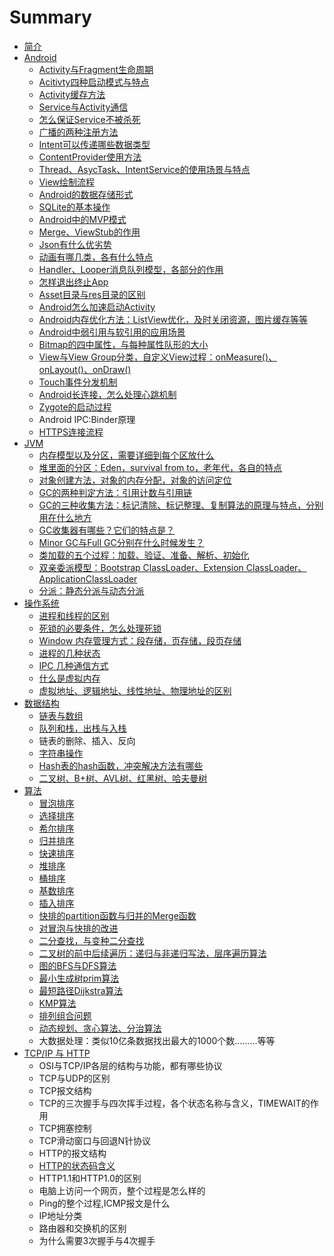 # Summary

* [简介](README.md)
* [Android](chapter1.md)
  * [Activity与Fragment生命周期](chapter1/activityyu-fragment-de-sheng-ming-zhou-qi.md)
  * [Acitivty四种启动模式与特点](chapter1/12.md)
  * [Activity缓存方法](chapter1/activityhuan-cun-fang-fa.md)
  * [Service与Activity通信](chapter1/servicede-sheng-ming-zhou-qi-ff0c-liang-zhong-qi-dong-fang-fa-ff0c-you-shi-yao-qu-bie.md)
  * [怎么保证Service不被杀死](chapter1/zen-yao-bao-zheng-service-bu-bei-sha-si.md)
  * [广播的两种注册方法](chapter1/guang-bo-de-liang-zhong-zhu-ce-fang-fa-ff0c-you-shi-yao-qu-bie.md)
  * [Intent可以传递哪些数据类型](chapter1/intentde-shi-yong-fang-fa-ff0c-ke-yi-chuan-di-na-xie-shu-ju-lei-xing.md)
  * [ContentProvider使用方法](chapter1/contentprovidershi-yong-fang-fa.md)
  * [Thread、AsycTask、IntentService的使用场景与特点](chapter1/threadasyctaskintentservicede-shi-yong-chang-jing-yu-te-dian.md)
  * [View绘制流程](chapter1/viewhui-zhi-liu-cheng.md)
  * [Android的数据存储形式](chapter1/androidde-shu-ju-cun-chu-xing-shi.md)
  * [SQLite的基本操作](chapter1/sqlitede-ji-ben-cao-zuo.md)
  * [Android中的MVP模式](chapter1/androidzhong-de-mvc-mo-shi.md)
  * [Merge、ViewStub的作用](chapter1/mergeviewstubde-zuo-yong.md)
  * [Json有什么优劣势](chapter1/jsonyou-shi-yao-you-lie-shi.md)
  * [动画有哪几类，各有什么特点](chapter1/dong-hua-you-na-ji-lei-ff0c-ge-you-shi-yao-te-dian.md)
  * [Handler、Looper消息队列模型，各部分的作用](chapter1/handlerlooperxiao-xi-dui-lie-mo-xing-ff0c-ge-bu-fen-de-zuo-yong.md)
  * [怎样退出终止App](chapter1/zen-yang-tui-chu-zhong-zhi-app.md)
  * [Asset目录与res目录的区别](chapter1/assetmu-lu-yu-res-mu-lu-de-qu-bie.md)
  * [Android怎么加速启动Activity](chapter1/androidzen-yao-jia-su-qi-dong-activity.md)
  * [Android内存优化方法：ListView优化，及时关闭资源，图片缓存等等](chapter1/androidnei-cun-you-hua-fang-fa-ff1a-listview-you-hua-ff0c-ji-shi-guan-bi-zi-yuan-ff0c-tu-pian-huan-cun-deng-deng.md)
  * [Android中弱引用与软引用的应用场景](chapter1/androidzhong-ruo-yin-yong-yu-ruan-yin-yong-de-ying-yong-chang-jing.md)
  * [Bitmap的四中属性，与每种属性队形的大小](chapter1/bitmapde-si-zhong-shu-xing-ff0c-yu-mei-zhong-shu-xing-dui-xing-de-da-xiao.md)
  * [View与View Group分类，自定义View过程：onMeasure\(\)、onLayout\(\)、onDraw\(\)](chapter1/viewyu-view-group-fen-lei-ff0c-zi-ding-yi-view-guo-cheng-ff1a-onmeasure-onlayout-ondraw.md)
  * [Touch事件分发机制](chapter1/touchshi-jian-fen-fa-ji-zhi.md)
  * [Android长连接，怎么处理心跳机制](chapter1/androidchang-lian-jie-ff0c-zen-yao-chu-li-xin-tiao-ji-zhi.md)
  * [Zygote的启动过程](chapter1/zygotede-qi-dong-guo-cheng.md)
  * Android IPC:Binder原理
  * [HTTPS连接流程](chapter1/httpslian-jie-liu-cheng.md)
* [JVM](dw.md)
  * [内存模型以及分区，需要详细到每个区放什么](dw/nei-cun-mo-xing-yi-ji-fen-qu-ff0c-xu-yao-xiang-xi-dao-mei-ge-qu-fang-shi-yao.md)
  * [堆里面的分区：Eden，survival from to，老年代，各自的特点](dw/dui-li-miande-fen-qu-ff1a-eden-survival-from-to-ff0c-lao-nian-dai-ff0c-ge-zi-de-te-dian.md)
  * [对象创建方法，对象的内存分配，对象的访问定位](dw/dui-xiang-chuang-jian-fang-fa-ff0c-dui-xiang-de-nei-cun-fen-pei-ff0c-dui-xiang-de-fang-wen-ding-wei.md)
  * [GC的两种判定方法：引用计数与引用链](dw/gcde-liang-zhong-pan-ding-fang-fa-ff1a-yin-yong-ji-shu-yu-yin-yong-lian.md)
  * [GC的三种收集方法：标记清除、标记整理、复制算法的原理与特点，分别用在什么地方](dw/gcde-san-zhong-shou-ji-fang-fa-ff1a-biao-ji-qing-chu-3001-biao-ji-zheng-li-3001-fu-zhi-suan-fa-de-yuan-li-yu-te-dian-ff0c-fen-bie-yong-zai-shi-yao-di-fang.md)
  * [GC收集器有哪些？它们的特点是？](dw/gcshou-ji-qi-you-na-xie-ff1f-ta-men-de-te-dian-shi-ff1f.md)
  * [Minor GC与Full GC分别在什么时候发生？](dw/minor-gcyu-full-gc-fen-bie-zai-shi-yao-shi-hou-fa-sheng-ff1f.md)
  * [类加载的五个过程：加载、验证、准备、解析、初始化](dw/lei-jia-zai-de-wu-ge-guo-cheng-ff1a-jia-zai-3001-yan-zheng-3001-zhun-bei-3001-jie-xi-3001-chu-shi-hua.md)
  * [双亲委派模型：Bootstrap ClassLoader、Extension ClassLoader、ApplicationClassLoader](dw/shuang-qin-wei-pai-mo-xing-ff1a-bootstrap-classloader-extension-classloader-applicationclassloader.md)
  * [分派：静态分派与动态分派](dw/fen-pai-ff1a-jing-tai-fen-pai-yu-dong-tai-fen-pai.md)
* [操作系统](cao-zuo-xi-tong.md)
  * [进程和线程的区别](cao-zuo-xi-tong/jin-cheng-he-xian-cheng-de-qu-bie.md)
  * [死锁的必要条件，怎么处理死锁](cao-zuo-xi-tong/si-suo-de-bi-yao-tiao-jian-ff0c-zen-yao-chu-li-si-suo.md)
  * [Window 内存管理方式：段存储，页存储，段页存储](cao-zuo-xi-tong/window-nei-cun-guan-li-fang-shi-ff1a-duan-cun-chu-ff0c-ye-cun-chu-ff0c-duan-ye-cun-chu.md)
  * [进程的几种状态](cao-zuo-xi-tong/jin-cheng-de-ji-zhong-zhuang-tai.md)
  * [IPC 几种通信方式](cao-zuo-xi-tong/ipc-ji-zhong-tong-xin-fang-shi.md)
  * [什么是虚拟内存](cao-zuo-xi-tong/shi-yao-shi-xu-ni-nei-cun.md)
  * [虚拟地址、逻辑地址、线性地址、物理地址的区别](cao-zuo-xi-tong/xu-ni-di-zhi-3001-luo-ji-di-zhi-3001-xian-xing-di-zhi-3001-wu-li-di-zhi-de-qu-bie.md)
* [数据结构](shu-ju-jie-gou.md)
  * [链表与数组](shu-ju-jie-gou/lian-biao-yu-shu-zu.md)
  * [队列和栈，出栈与入栈](shu-ju-jie-gou/dui-lie-he-zhan-ff0c-chu-zhan-yu-ru-zhan.md)
  * 链表的删除、插入、反向
  * [字符串操作](shu-ju-jie-gou/zi-fu-chuan-cao-zuo.md)
  * [Hash表的hash函数，冲突解决方法有哪些](shu-ju-jie-gou/hashbiao-de-hash-han-shu-ff0c-chong-tu-jie-jue-fang-fa-you-na-xie.md)
  * [二叉树、B+树、AVL树、红黑树、哈夫曼树](shu-ju-jie-gou/er-cha-shu-3001-b-shu-3001-avl-shu-3001-hong-hei-shu-3001-ha-fu-man-shu.md)
* [算法](suan-fa.md)
  * [冒泡排序](suan-fa/mao-pao-pai-xu.md)
  * [选择排序](suan-fa/xuan-ze-pai-xu.md)
  * [希尔排序](suan-fa/xi-er-pai-xu.md)
  * [归并排序](suan-fa/gui-bing-pai-xu.md)
  * [快速排序](suan-fa/kuai-su-pai-xu.md)
  * [堆排序](suan-fa/dui-pai-xu.md)
  * [桶排序](suan-fa/tong-pai-xu.md)
  * [基数排序](suan-fa/ji-shu-pai-xu.md)
  * [插入排序](suan-fa/cha-ru-pai-xu.md)
  * [快排的partition函数与归并的Merge函数](suan-fa/kuai-paide-partition-han-shu-yu-gui-bing-de-merge-han-shu.md)
  * [对冒泡与快排的改进](suan-fa/dui-mao-pao-yu-kuai-pai-de-gai-jin.md)
  * [二分查找，与变种二分查找](suan-fa/er-fen-cha-zhao-ff0c-yu-bian-zhong-er-fen-cha-zhao.md)
  * [二叉树的前中后续遍历：递归与非递归写法，层序遍历算法](suan-fa/er-cha-shu-de-qian-zhong-hou-xu-bian-li-ff1a-di-gui-yu-fei-di-gui-xie-fa-ff0c-ceng-xu-bian-li-suan-fa.md)
  * [图的BFS与DFS算法](suan-fa/tu-de-bfsyu-dfs-suan-fa-ff0c-zui-xiao-sheng-cheng-shu-prim-suan-fa-yu-zui-duan-lu-jing-dijkstra-suan-fa.md)
  * [最小生成树prim算法](suan-fa/zui-xiao-sheng-cheng-shu-prim-suan-fa.md)
  * [最短路径Dijkstra算法](suan-fa/zui-duan-lu-jing-dijkstra-suan-fa.md)
  * [KMP算法](suan-fa/kmpsuan-fa.md)
  * [排列组合问题](suan-fa/pai-lie-zu-he-wen-ti.md)
  * [动态规划、贪心算法、分治算法](suan-fa/dong-tai-gui-hua-3001-tan-xin-suan-fa-3001-fen-zhi-suan-fa.md)
  * 大数据处理：类似10亿条数据找出最大的1000个数.........等等
* [TCP/IP 与 HTTP](tcpip-yu-http.md)
  * OSI与TCP/IP各层的结构与功能，都有哪些协议
  * TCP与UDP的区别
  * TCP报文结构
  * TCP的三次握手与四次挥手过程，各个状态名称与含义，TIMEWAIT的作用
  * TCP拥塞控制
  * TCP滑动窗口与回退N针协议
  * HTTP的报文结构
  * [HTTP的状态码含义](tcpip-yu-http/httpde-zhuang-tai-ma-han-yi.md)
  * HTTP1.1和HTTP1.0的区别
  * 电脑上访问一个网页，整个过程是怎么样的
  * Ping的整个过程,ICMP报文是什么
  * IP地址分类
  * 路由器和交换机的区别
  * 为什么需要3次握手与4次握手

